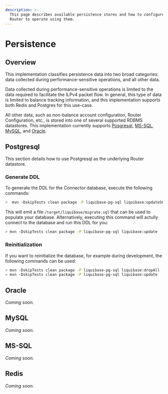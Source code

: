 ```yaml
---
description: >-
  This page describes available persistence stores and how to configure the
  Router to operate using them.
---
```


# Persistence

## Overview

This implementation classifies persistence data into two broad categories: data collected during performance-sensitive operations, and all other data.

Data collected during performance-sensitive operations is limited to the data required to facilitate the ILPv4 packet flow. In general, this type of data is limited to balance tracking information, and this implementation supports both Redis and Postgres for this use-case. 

All other data, such as non-balance account configuration, Router Configuration, etc., is stored into one of several supported RDBMS datastores. This implementation currently supports [Posgresql](https://www.postgresql.org/), [MS-SQL](https://www.microsoft.com/en-us/sql-server/default.aspx), [MySQL](https://www.mysql.com/), and [Oracle](https://www.oracle.com/database/12c-database/).

## Postgresql

This section details how to use Postgresql as the underlying Router datastore.

### Generate DDL

To generate the DDL for the Connector database, execute the following commands:

```bash
>  mvn -DskipTests clean package -P liquibase-pg-sql liquibase:updateSQL
```

This will emit a file `/target/liquibase/migrate.sql` that can be used to populate your database. Alternatively, executing this command will actully connect to the database and run this DDL for you:

```bash
> mvn -DskipTests clean package -P liquibase-pg-sql liquibase:update
```

### Reinitialization

If you want to reinitialize the database, for example during development, the following commands can be used:

```bash
> mvn -DskipTests clean package -P liquibase-pg-sql liquibase:dropAll
> mvn -DskipTests clean package -P liquibase-pg-sql liquibase:update
```

## Oracle

_Coming soon._

## MySQL

_Coming soon._

## MS-SQL

_Coming soon._

## Redis

_Coming soon._

